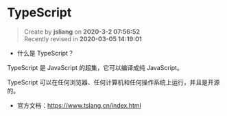 TypeScript
===

> Create by **jsliang** on **2020-3-2 07:56:52**  
> Recently revised in **2020-03-05 14:19:01**

* 什么是 TypeScript？

TypeScript 是 JavaScript 的超集，它可以编译成纯 JavaScript。

TypeScript 可以在任何浏览器、任何计算机和任何操作系统上运行，并且是开源的。

* 官方文档：https://www.tslang.cn/index.html


